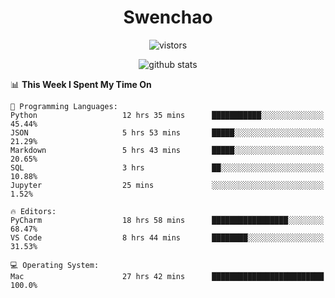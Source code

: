 <h1 align="center">Swenchao</h3>

<p align="center">
  <img src="https://visitor-badge.glitch.me/badge?page_id=Swenchao" alt="vistors" />
</p>

<p align="center">
  <img src="https://github-readme-stats.vercel.app/api?username=Swenchao&count_private=true&show_icons=true&theme=vue-dark&hide_title=true" alt="github stats" />
</p>

<!--START_SECTION:waka-->
📊 **This Week I Spent My Time On** 

```text
💬 Programming Languages: 
Python                   12 hrs 35 mins      ███████████░░░░░░░░░░░░░░   45.44% 
JSON                     5 hrs 53 mins       █████░░░░░░░░░░░░░░░░░░░░   21.29% 
Markdown                 5 hrs 43 mins       █████░░░░░░░░░░░░░░░░░░░░   20.65% 
SQL                      3 hrs               ██░░░░░░░░░░░░░░░░░░░░░░░   10.88% 
Jupyter                  25 mins             ░░░░░░░░░░░░░░░░░░░░░░░░░   1.52%

🔥 Editors: 
PyCharm                  18 hrs 58 mins      █████████████████░░░░░░░░   68.47% 
VS Code                  8 hrs 44 mins       ████████░░░░░░░░░░░░░░░░░   31.53%

💻 Operating System: 
Mac                      27 hrs 42 mins      █████████████████████████   100.0%

```


<!--END_SECTION:waka-->
